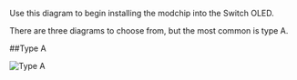 Use this diagram to begin installing the modchip into the Switch OLED.

There are three diagrams to choose from, but the most common is type A.

##Type A 

![Type A](https://github.com/sthetix/OLED-DIAGRAM/blob/main/OLED-DIAGRAM-TYPE-A.jpg)


